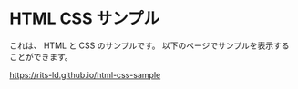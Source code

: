 # HTML CSS サンプル

これは、 HTML と CSS のサンプルです。
以下のページでサンプルを表示することができます。

https://rits-ld.github.io/html-css-sample
